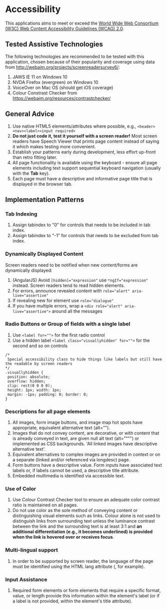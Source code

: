 # Accessibility

This applications aims to meet or exceed the [World Wide Web Consortium (W3C) Web Content Accessibility Guidelines (WCAG) 2.0](https://www.w3.org/TR/WCAG20/).

## Tested Assistive Technologies

The following technologies are recommended to be tested with this application, chosen because of their popularity and coverage using data from http://webaim.org/projects/screenreadersurvey6/:

1. JAWS IE 11 on Windows 10
2. NVDA Firefox (evergreen) on Windows 10 
3. VoiceOver on Mac OS (should get iOS coverage)
4. Colour Constrast Checker from https://webaim.org/resources/contrastchecker/

## General Advice

1. Use native HTML5 elements/attributes where possible, e.g., `<header><nav><label><input required>`
2. **Do not just code it, test it yourself with a screen reader!** Most screen readers have Speech Viewer that prints page content instead of saying it which makes testing more convenient.
3. Establish your patterns early during development, less effort up-front than retro fitting later.
4. All page functionality is available using the keyboard - ensure all page elements including text support sequential keyboard navigation (usually with the **Tab** key).
5. Each page must have a descriptive and informative page title that is displayed in the browser tab.

## Implementation Patterns

### Tab Indexing

1. Assign tabindex to "0" for controls that needs to be included in tab index.
1. Assign tabindex to "-1" for controls that needs to be excluded from tab index.

### Dynamically Displayed Content

Screen readers need to be notified when new content/forms are dynamically displayed:

1. (AngularJS) Avoid `[hidden]="expression"` use `*ngIf="expression"` instead.  Screen readers tend to read hidden elements.
1. For errors, announce revealed content with `role="alert" aria-live="assertive"`
1. If revealing new for element use  `role="dialogue"`
1. If you have multiple errors, wrap a `<div role="alert" aria-live="assertive">` around all the messages


### Radio Buttons or Group of fields with a single label 

1. Use `<label for="">` for the first radio control
1. Use a hidden label `<label class="visuallyhidden" for="">` for the second and so on controls
 
 ```
/*
  Special accessibility class to hide things like labels but still have the readable by screen readers
 */
.visuallyhidden {
  position: absolute;
  overflow: hidden;
  clip: rect(0 0 0 0);
  height: 1px; width: 1px;
  margin: -1px; padding: 0; border: 0;
}
```
### Descriptions for all page elements

1. All images, form image buttons,  and image map hot spots have appropriate, equivalent alternative text (alt="<description>").
2. Images that do not convey content, are decorative, or with content that is already conveyed in text, are given null alt text (alt="""") or implemented as CSS backgrounds. 'All  linked images have descriptive alternative text'.
3. Equivalent alternatives to complex images are provided in context or on a separate (linked and/or referenced via longdesc) page.
4. Form buttons have a descriptive value. Form inputs have associated text labels or, if labels cannot be used, a descriptive title attribute.
5. Embedded multimedia is identified via accessible text.

### Use of Color

1. Use Colour Contrast Checker tool to ensure an adequate color contrast ratio is maintained on all pages.
2. Do not use color as the sole method of conveying content or distinguishing visual elements such as links. Colour alone is not used to distinguish links from surrounding text unless the luminance contrast between the link and the surrounding text is at least 3:1 and **an additional differentiation (e.g., it becomes underlined) is provided when the link is hovered over or receives focus**.

### Multi-lingual support

1. In order to be supported by screen reader, the language of the page must be identified using the HTML lang attribute (<html lang="en">, for example).


### Input Assistance

1. Required form elements or form elements that require a specific format, value, or length provide this information within the element's label (or if a label is not provided, within the element's title attribute).
